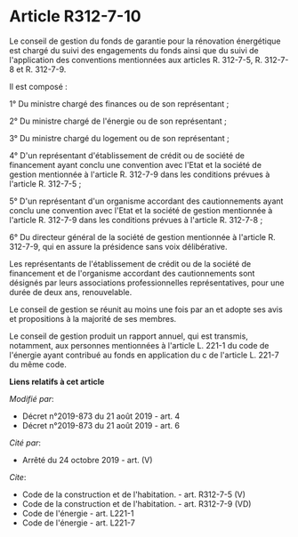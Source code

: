 # Article R312-7-10

Le conseil de gestion du fonds de garantie pour la rénovation énergétique est chargé du suivi des engagements du fonds ainsi
que du suivi de l'application des conventions mentionnées aux articles R. 312-7-5, R. 312-7-8 et R. 312-7-9.

Il est composé :

1° Du ministre chargé des finances ou de son représentant ;

2° Du ministre chargé de l'énergie ou de son représentant ;

3° Du ministre chargé du logement ou de son représentant ;

4° D'un représentant d'établissement de crédit ou de société de financement ayant conclu une convention avec l'Etat et la
société de gestion mentionnée à l'article R. 312-7-9 dans les conditions prévues à l'article R. 312-7-5 ;

5° D'un représentant d'un organisme accordant des cautionnements ayant conclu une convention avec l'Etat et la société de
gestion mentionnée à l'article R. 312-7-9 dans les conditions prévues à l'article R. 312-7-8 ;

6° Du directeur général de la société de gestion mentionnée à l'article R. 312-7-9, qui en assure la présidence sans voix
délibérative.

Les représentants de l'établissement de crédit ou de la société de financement et de l'organisme accordant des cautionnements
sont désignés par leurs associations professionnelles représentatives, pour une durée de deux ans, renouvelable.

Le conseil de gestion se réunit au moins une fois par an et adopte ses avis et propositions à la majorité de ses membres.

Le conseil de gestion produit un rapport annuel, qui est transmis, notamment, aux personnes mentionnées à l'article L. 221-1
du code de l'énergie ayant contribué au fonds en application du c de l'article L. 221-7 du même code.

**Liens relatifs à cet article**

_Modifié par_:

  - Décret n°2019-873 du 21 août 2019 - art. 4
  - Décret n°2019-873 du 21 août 2019 - art. 6

_Cité par_:

  - Arrêté du 24 octobre 2019 - art. (V)

_Cite_:

  - Code de la construction et de l'habitation. - art. R312-7-5 (V)
  - Code de la construction et de l'habitation. - art. R312-7-9 (VD)
  - Code de l'énergie - art. L221-1
  - Code de l'énergie - art. L221-7

